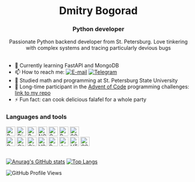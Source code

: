 <h1 align="center">Dmitry Bogorad </h1>
<h3 align="center">Python developer</h3>
<div align="center"></center>Passionate Python backend developer from St. Petersburg. Love tinkering with complex systems and tracing particularly devious bugs</div>

<br>

- 🌱 Currently learning FastAPI and MongoDB
- 📫 How to reach me: <a href="mailto:dmitrybogorad@gmail.com"><img alt="E-mail" src="https://img.shields.io/badge/Email-blue?logo=gmail&logoColor=FFF"></a> <a href="https://t.me/skedoodle"><img alt="Telegram" src="https://img.shields.io/badge/Telegram-blue?logo=telegram&logoColor=FFF"></a>
- 🏫 Studied math and programming at St. Petersburg State University
- 🎄 Long-time participant in the [Advent of Code](https://adventofcode.com) programming challenges: [link to my repo](https://github.com/monk-time/advent-of-code)
- ⚡ Fun fact: can cook delicious falafel for a whole party

### Languages and tools
<div>
<a href="https://www.python.org"><img alt="Python" src="https://img.shields.io/badge/Python-FFF?logo=python&logoColor=FFF&labelColor=3B77A8" height="25px"></a>
<a href="https://www.djangoproject.com"><img alt="Django" src="https://img.shields.io/badge/Django-FFF?logo=django&logoColor=FFF&labelColor=0C4B33" height="25px"></a>
<a href="https://docs.pytest.org"><img alt="Pytest" src="https://img.shields.io/badge/Pytest-FFF?logo=pytest&logoColor=FFF&labelColor=0A9EDC" height="25px"></a>
<a href="https://nginx.org"><img alt="NGINX" src="https://img.shields.io/badge/NGINX-FFF?logo=nginx&logoColor=FFF&labelColor=009639" height="25px"></a>
<a href="https://gunicorn.org"><img alt="Gunicorn" src="https://img.shields.io/badge/Gunicorn-FFF?logo=gunicorn&logoColor=FFF&labelColor=499848" height="25px"></a>
<a href="https://www.postgresql.org"><img alt="PostgreSQL" src="https://img.shields.io/badge/PostgreSQL-FFF?logo=postgresql&logoColor=FFF&labelColor=4169E1" height="25px"></a>  
<a href="https://www.sqlite.org"><img alt="SQLite" src="https://img.shields.io/badge/SQLite-FFF?logo=sqlite&logoColor=FFF&labelColor=003B57" height="25px"></a>
<br>
<a href="https://www.docker.com"><img alt="Docker" src="https://img.shields.io/badge/Docker-FFF?logo=docker&logoColor=FFF&labelColor=2496ED" height="25px"></a>
<a href="https://github.com/features/actions"><img alt="GitHub Actions" src="https://img.shields.io/badge/GitHub%20Actions-FFF?logo=githubactions&logoColor=FFF&labelColor=2088FF" height="25px"></a>
<a href="https://git-scm.com"><img alt="Git" src="https://img.shields.io/badge/Git-FFF?logo=git&logoColor=FFF&labelColor=F05032" height="25px"></a>
<a href="https://code.visualstudio.com"><img alt="VSCode" src="https://img.shields.io/badge/VSCode-FFF?logo=visualstudiocode&logoColor=FFF&labelColor=007ACC" height="25px"></a>
<a href="https://www.postman.com"><img alt="Postman" src="https://img.shields.io/badge/Postman-FFF?logo=postman&logoColor=FFF&labelColor=FF6C37" height="25px"></a>
<a href="https://developer.mozilla.org/en-US/docs/Web/JavaScript"><img alt="JavaScript" src="https://img.shields.io/badge/JavaScript-FFF?logo=javascript&logoColor=FFF&labelColor=F7DF1E" height="25px"></a>
<a href="https://developer.mozilla.org/en-US/docs/Web/HTML"><img alt="HTML5" src="https://img.shields.io/badge/HTML5-FFF?logo=html5&logoColor=FFF&labelColor=E34F26" height="25px"></a>
<a href="https://developer.mozilla.org/en-US/docs/Web/CSS"><img alt="CSS3" src="https://img.shields.io/badge/CSS3-FFF?logo=css3&logoColor=FFF&labelColor=1572B6" height="25px"></a>
</div>

<br>

[![Anurag's GitHub stats](https://github-readme-stats.vercel.app/api?username=monk-time&show_icons=true&hide_rank=true)](https://github.com/anuraghazra/github-readme-stats) 
[![Top Langs](https://github-readme-stats.vercel.app/api/top-langs/?username=monk-time&layout=donut)](https://github.com/anuraghazra/github-readme-stats)

![GitHub Profile Views](https://komarev.com/ghpvc/?username=monk-time)
